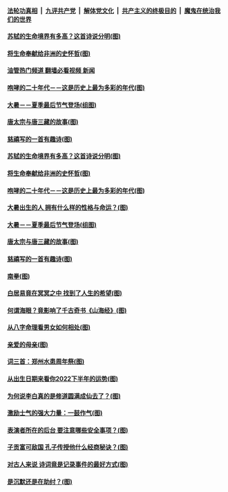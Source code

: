 ####  [法轮功真相](../../../../basic/blob/master/README.md?t=07231902) &nbsp;|&nbsp; [九评共产党](../../../../9ping.md/blob/master/README.md?t=07231902) &nbsp;|&nbsp; [解体党文化](../../../../jtdwh.md/blob/master/README.md?t=07231902)  &nbsp;|&nbsp; [共产主义的终极目的](../../../../gczydzjmd.md/blob/master/README.md?t=07231902) &nbsp;|&nbsp; [魔鬼在统治我们的世界](../../../../mgztzwmdsj.md/blob/master/README.md?t=07231902) 

#### [苏轼的生命境界有多高？这首诗说分明(图)](../pages/p7/1011756.md?t=07231902) 

#### [将生命奉献给非洲的史怀哲(图)](../pages/p7/1011218.md?t=07231902) 

#### [油管热门频道 翻墙必看视频 新闻](http://45.76.130.85:81/youtube.html?07231902)

#### [咆哮的二十年代－－这是历史上最为多彩的年代(图)](../pages/p7/1011617.md?t=07231902) 

#### [大暑－－夏季最后节气登场(组图)](../pages/p7/1011693.md?t=07231902) 

#### [唐太宗与唐三藏的故事(图)](../pages/p7/1012018.md?t=07231902) 

#### [慈禧写的一首有趣诗(图)](../pages/p7/1011568.md?t=07231902) 

#### [苏轼的生命境界有多高？这首诗说分明(图)](../pages/p7/1011756.md?t=07231902) 

#### [将生命奉献给非洲的史怀哲(图)](../pages/p7/1011218.md?t=07231902) 

#### [咆哮的二十年代－－这是历史上最为多彩的年代(图)](../pages/p7/1011617.md?t=07231902) 

#### [大暑出生的人 拥有什么样的性格与命运？(图)](../pages/p7/997123.md?t=07231902) 

#### [大暑－－夏季最后节气登场(组图)](../pages/p7/1011693.md?t=07231902) 

#### [唐太宗与唐三藏的故事(图)](../pages/p7/1012018.md?t=07231902) 

#### [慈禧写的一首有趣诗(图)](../pages/p7/1011568.md?t=07231902) 

#### [南拳(图)](../pages/p7/1011616.md?t=07231902) 

#### [白居易竟在冥冥之中 找到了人生的希望﻿(图)](../pages/p7/1011754.md?t=07231902) 

#### [何谓海眼？竟影响了千古奇书《山海经》(图)](../pages/p7/1011832.md?t=07231902) 

#### [从八字命理看男女如何相处(图)](../pages/p7/1012117.md?t=07231902) 

#### [亲爱的母亲(图)](../pages/p7/1012118.md?t=07231902) 

#### [词三首：郑州水患周年祭(图)](../pages/p7/1012187.md?t=07231902) 

#### [从出生日期来看你2022下半年的运势(图)](../pages/p7/1012128.md?t=07231902) 

#### [为何说李白真的是修道圆满成仙去了？(图)](../pages/p7/1010795.md?t=07231902) 

#### [激励士气的强大力量：一鼓作气(图)](../pages/p7/1011210.md?t=07231902) 

#### [表演者所在的后台 要注意哪些安全事项？(图)](../pages/p7/1011619.md?t=07231902) 

#### [子贡富可敌国 孔子传授他什么经商秘诀？(图)](../pages/p7/1011908.md?t=07231902) 

#### [对古人来说 诗词竟是记录事件的最好方式(图)](../pages/p7/1011110.md?t=07231902) 

#### [是沉默还是在助纣？(图)](../pages/p7/1012067.md?t=07231902) 

<img src='http://gfw-breaker.win/goodnews/indexes/p7.md' width='0px' height='0px'/>
